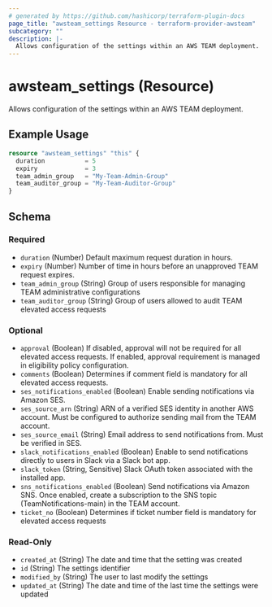 ```yaml
---
# generated by https://github.com/hashicorp/terraform-plugin-docs
page_title: "awsteam_settings Resource - terraform-provider-awsteam"
subcategory: ""
description: |-
  Allows configuration of the settings within an AWS TEAM deployment.
---
```


# awsteam_settings (Resource)

Allows configuration of the settings within an AWS TEAM deployment.

## Example Usage

```terraform
resource "awsteam_settings" "this" {
  duration           = 5
  expiry             = 3
  team_admin_group   = "My-Team-Admin-Group"
  team_auditor_group = "My-Team-Auditor-Group"
}
```

<!-- schema generated by tfplugindocs -->
## Schema

### Required

- `duration` (Number) Default maximum request duration in hours.
- `expiry` (Number) Number of time in hours before an unapproved TEAM request expires.
- `team_admin_group` (String) Group of users responsible for managing TEAM administrative configurations
- `team_auditor_group` (String) Group of users allowed to audit TEAM elevated access requests

### Optional

- `approval` (Boolean) If disabled, approval will not be required for all elevated access requests. If enabled, approval requirement is managed in eligibility policy configuration.
- `comments` (Boolean) Determines if comment field is mandatory for all elevated access requests.
- `ses_notifications_enabled` (Boolean) Enable sending notifications via Amazon SES.
- `ses_source_arn` (String) ARN of a verified SES identity in another AWS account. Must be configured to authorize sending mail from the TEAM account.
- `ses_source_email` (String) Email address to send notifications from. Must be verified in SES.
- `slack_notifications_enabled` (Boolean) Enable to send notifications directly to users in Slack via a Slack bot app.
- `slack_token` (String, Sensitive) Slack OAuth token associated with the installed app.
- `sns_notifications_enabled` (Boolean) Send notifications via Amazon SNS. Once enabled, create a subscription to the SNS topic (TeamNotifications-main) in the TEAM account.
- `ticket_no` (Boolean) Determines if ticket number field is mandatory for elevated access requests

### Read-Only

- `created_at` (String) The date and time that the setting was created
- `id` (String) The settings identifier
- `modified_by` (String) The user to last modify the settings
- `updated_at` (String) The date and time of the last time the settings were updated

